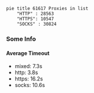 
```mermaid
pie title 61617 Proxies in list
    "HTTP" : 28563
    "HTTPS": 10547
    "SOCKS" : 30824
```

### Some Info
#### Average Timeout

- mixed: 7.3s
- http: 3.8s
- https: 16.2s
- socks: 10.6s